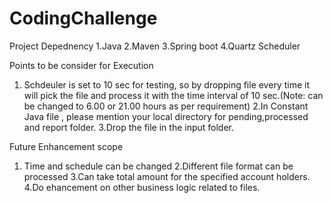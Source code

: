 # CodingChallenge
Project Depednency
1.Java
2.Maven
3.Spring boot
4.Quartz Scheduler

Points to be consider for Execution
1. Schdeuler is set to 10 sec for testing, so by dropping file every time it will pick the file and process it with the time interval of 10 sec.(Note: can be changed to 6.00 or 21.00 hours as per requirement)
2.In Constant Java file , please mention your local directory for pending,processed and report folder.
3.Drop the file in the input folder.

Future Enhancement scope
1. Time and schedule can be changed
2.Different file format can be processed
3.Can take total amount for the specified account holders.
4.Do ehancement on other business logic related to files.
